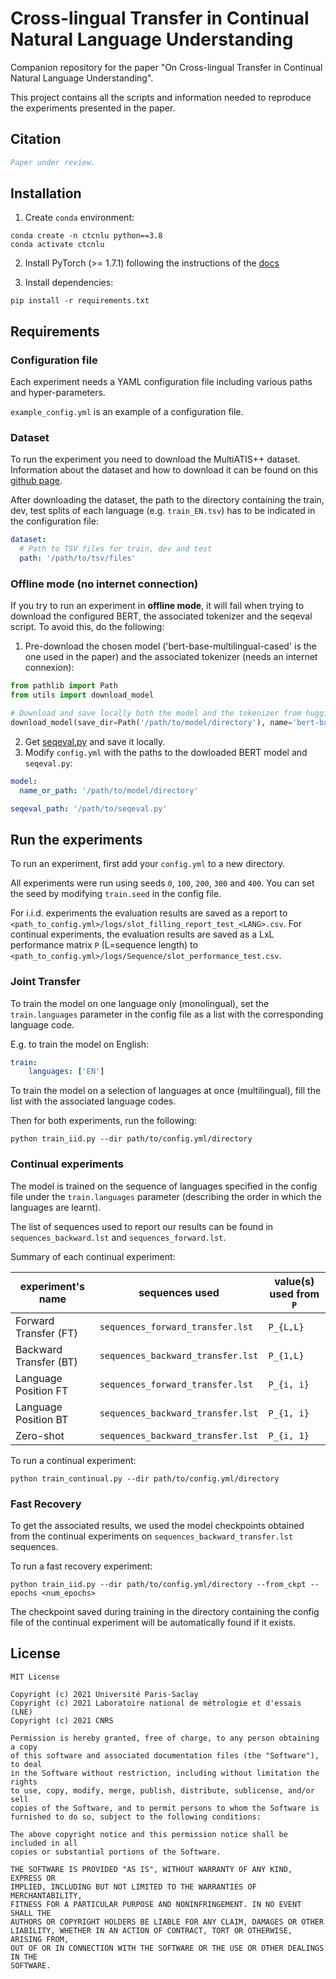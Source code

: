 # Cross-lingual Transfer in Continual Natural Language Understanding
Companion repository for the paper "On Cross-lingual Transfer in Continual Natural Language Understanding".

This project contains all the scripts and information needed to reproduce the experiments presented in the paper.

## Citation

```bibtex
Paper under review.
```

## Installation

1) Create `conda` environment:

```shell
conda create -n ctcnlu python==3.8
conda activate ctcnlu
```

2) Install PyTorch (>= 1.7.1) following the instructions of the [docs](https://pytorch.org/get-started/locally/#start-locally)

3) Install dependencies:
```shell
pip install -r requirements.txt
```

## Requirements

### Configuration file

Each experiment needs a YAML configuration file including various paths and hyper-parameters.

`example_config.yml` is an example of a configuration file.

### Dataset

To run the experiment you need to download the MultiATIS++ dataset.
Information about the dataset and how to download it can be found on this [github page](https://github.com/amazon-research/multiatis).

After downloading the dataset, the path to the directory containing the train, dev, test splits of each language (e.g.
`train_EN.tsv`) has to be indicated in the configuration file:
```yaml
dataset:
  # Path to TSV files for train, dev and test
  path: '/path/to/tsv/files'
```

### Offline mode (no internet connection)

If you try to run an experiment in **offline mode**, it will fail when trying to download the 
configured BERT, the associated tokenizer and the seqeval script.
To avoid this, do the following:
1. Pre-download the chosen model ('bert-base-multilingual-cased' is the one used in the paper) and the associated tokenizer (needs an internet connexion):
```python
from pathlib import Path
from utils import download_model

# Download and save locally both the model and the tokenizer from huggingface.co
download_model(save_dir=Path('/path/to/model/directory'), name='bert-base-multilingual-cased')
```
2. Get [seqeval.py](https://github.com/huggingface/datasets/blob/master/metrics/seqeval/seqeval.py) and save it locally. 
3. Modify `config.yml` with the paths to the dowloaded BERT model and `seqeval.py`:
```yaml
model:
  name_or_path: '/path/to/model/directory'

seqeval_path: '/path/to/seqeval.py'
```


## Run the experiments

To run an experiment, first add your `config.yml` to a new directory.

All experiments were run using seeds `0`, `100`, `200`, `300` and `400`.
You can set the seed by modifying `train.seed` in the config file.

For i.i.d. experiments the evaluation results are saved as a report to 
`<path_to_config.yml>/logs/slot_filling_report_test_<LANG>.csv`.
For continual experiments, the evaluation results are saved as a LxL performance matrix `P` (L=sequence length) to
`<path_to_config.yml>/logs/Sequence/slot_performance_test.csv`.

### Joint Transfer

To train the model on one language only (monolingual), set the `train.languages` parameter in the config file as a list
with the corresponding language code.

E.g. to train the model on English:
```yaml
train:
    languages: ['EN']
```

To train the model on a selection of languages at once (multilingual), fill the list with the associated language codes.

Then for both experiments, run the following:
```shell script
python train_iid.py --dir path/to/config.yml/directory
```

### Continual experiments

The model is trained on the sequence of languages specified in the config file under the `train.languages` parameter 
(describing the order in which the languages are learnt).

The list of sequences used to report our results can be found in `sequences_backward.lst` and 
`sequences_forward.lst`.

Summary of each continual experiment:

| experiment's name       | sequences used                     | value(s) used from `P`  |
| ----------------------- | ---------------------------------- | ----------------------- |
| Forward Transfer (FT)   | `sequences_forward_transfer.lst`   | `P_{L,L}`               |
| Backward Transfer (BT)  | `sequences_backward_transfer.lst`  | `P_{1,L}`               |
| Language Position FT    | `sequences_forward_transfer.lst`   | `P_{i, i}`              |
| Language Position BT    | `sequences_backward_transfer.lst`  | `P_{1, i}`              |
| Zero-shot               | `sequences_backward_transfer.lst`  | `P_{i, 1}`              |

To run a continual experiment:
```shell script
python train_continual.py --dir path/to/config.yml/directory
```


### Fast Recovery

To get the associated results, we used the model checkpoints obtained from the continual experiments on 
`sequences_backward_transfer.lst` sequences.

To run a fast recovery experiment:
```shell script
python train_iid.py --dir path/to/config.yml/directory --from_ckpt --epochs <num_epochs>
```

The checkpoint saved during training in the directory containing the config file of the continual experiment will be 
automatically found if it exists.


## License

```
MIT License

Copyright (c) 2021 Université Paris-Saclay
Copyright (c) 2021 Laboratoire national de métrologie et d'essais (LNE)
Copyright (c) 2021 CNRS

Permission is hereby granted, free of charge, to any person obtaining a copy
of this software and associated documentation files (the "Software"), to deal
in the Software without restriction, including without limitation the rights
to use, copy, modify, merge, publish, distribute, sublicense, and/or sell
copies of the Software, and to permit persons to whom the Software is
furnished to do so, subject to the following conditions:

The above copyright notice and this permission notice shall be included in all
copies or substantial portions of the Software.

THE SOFTWARE IS PROVIDED "AS IS", WITHOUT WARRANTY OF ANY KIND, EXPRESS OR
IMPLIED, INCLUDING BUT NOT LIMITED TO THE WARRANTIES OF MERCHANTABILITY,
FITNESS FOR A PARTICULAR PURPOSE AND NONINFRINGEMENT. IN NO EVENT SHALL THE
AUTHORS OR COPYRIGHT HOLDERS BE LIABLE FOR ANY CLAIM, DAMAGES OR OTHER
LIABILITY, WHETHER IN AN ACTION OF CONTRACT, TORT OR OTHERWISE, ARISING FROM,
OUT OF OR IN CONNECTION WITH THE SOFTWARE OR THE USE OR OTHER DEALINGS IN THE
SOFTWARE.
```